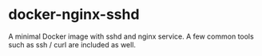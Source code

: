 # docker-nginx-sshd
A minimal Docker image with sshd and nginx service. A few common tools such as ssh / curl are included as well.
